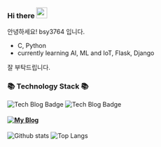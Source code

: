 ### Hi there <a href="https://www.gautamkrishnar.com/"><img src="https://media.giphy.com/media/hvRJCLFzcasrR4ia7z/giphy.gif" width="25px"></a>

안녕하세요! bsy3764 입니다.

- C, Python
- currently learning AI, ML and IoT, Flask, Django

잘 부탁드립니다.

### 📚 Technology Stack 📚

![Tech Blog Badge](https://img.shields.io/badge/-C-red)
![Tech Blog Badge](https://img.shields.io/badge/-PYHTON-blue)


#### [![My Blog](https://img.shields.io/badge/Velog%20Blog-11B48A?style=flat-square&logo=Vimeo&logoColor=white&link=https://velog.io/@bangsy)](https://velog.io/@bangsy)

![Github stats](https://github-readme-stats.vercel.app/api?username=bsy3764&show_icons=true&hide_border=true)
![Top Langs](https://github-readme-stats.vercel.app/api/top-langs/?username=bsy3764&layout=compact&show_icons=true&hide_border=true)


<!--
**bsy3764/bsy3764** is a ✨ _special_ ✨ repository because its `README.md` (this file) appears on your GitHub profile.

Here are some ideas to get you started:

- 🔭 I’m currently working on ...
- 🌱 I’m currently learning ...
- 👯 I’m looking to collaborate on ...
- 🤔 I’m looking for help with ...
- 💬 Ask me about ...
- 📫 How to reach me: ...
- 😄 Pronouns: ...
- ⚡ Fun fact: ...
-->
